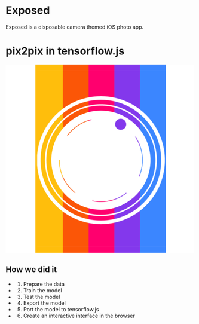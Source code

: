 # Exposed
Exposed is a disposable camera themed iOS photo app.

# pix2pix in tensorflow.js

<img  src="Exposed/Assets.xcassets/AppIcon.appiconset/newIcon.png" border="0">


## How we did it
- 1. Prepare the data
- 2. Train the model
- 3. Test the model
- 4. Export the model
- 5. Port the model to tensorflow.js
- 6. Create an interactive interface in the browser
